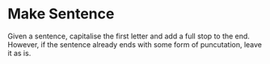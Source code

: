 # Make Sentence

Given a sentence, capitalise the first letter and add a full stop to the end. However, if the sentence already ends with some form of puncutation, leave it as is.
